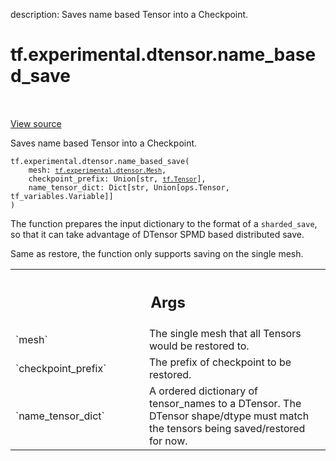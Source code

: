 description: Saves name based Tensor into a Checkpoint.

<div itemscope itemtype="http://developers.google.com/ReferenceObject">
<meta itemprop="name" content="tf.experimental.dtensor.name_based_save" />
<meta itemprop="path" content="Stable" />
</div>

# tf.experimental.dtensor.name_based_save

<!-- Insert buttons and diff -->

<table class="tfo-notebook-buttons tfo-api nocontent" align="left">

</table>

<a target="_blank" class="external" href="/code/stable/tensorflow/dtensor/python/save_restore.py">View source</a>



Saves name based Tensor into a Checkpoint.

<pre class="devsite-click-to-copy prettyprint lang-py tfo-signature-link">
<code>tf.experimental.dtensor.name_based_save(
    mesh: <a href="../../../tf/experimental/dtensor/Mesh.md"><code>tf.experimental.dtensor.Mesh</code></a>,
    checkpoint_prefix: Union[str, <a href="../../../tf/Tensor.md"><code>tf.Tensor</code></a>],
    name_tensor_dict: Dict[str, Union[ops.Tensor, tf_variables.Variable]]
)
</code></pre>



<!-- Placeholder for "Used in" -->

The function prepares the input dictionary to the format of a `sharded_save`,
so that it can take advantage of DTensor SPMD based distributed save.

Same as restore, the function only supports saving on the single mesh.

<!-- Tabular view -->
 <table class="responsive fixed orange">
<colgroup><col width="214px"><col></colgroup>
<tr><th colspan="2"><h2 class="add-link">Args</h2></th></tr>

<tr>
<td>
`mesh`
</td>
<td>
The single mesh that all Tensors would be restored to.
</td>
</tr><tr>
<td>
`checkpoint_prefix`
</td>
<td>
The prefix of checkpoint to be restored.
</td>
</tr><tr>
<td>
`name_tensor_dict`
</td>
<td>
A ordered dictionary of tensor_names to a DTensor. The
DTensor shape/dtype must match the tensors being saved/restored for now.
</td>
</tr>
</table>

